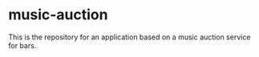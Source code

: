 # music-auction
This is the repository for an application based on a music auction service for bars.
